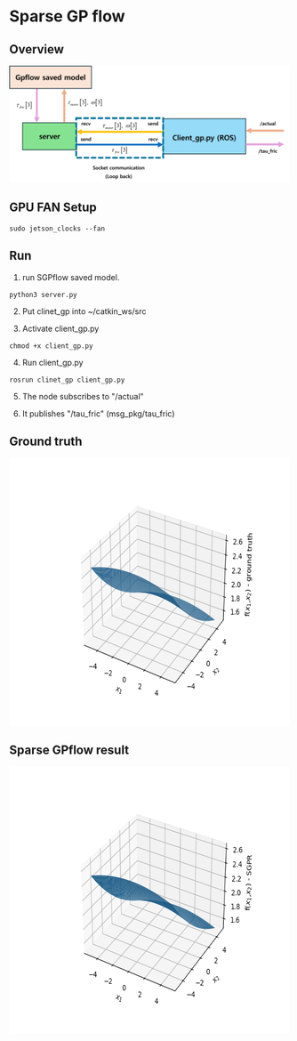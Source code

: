 # Sparse GP flow

## Overview

<img src="fig/overview.jpg">

## GPU FAN Setup

```
sudo jetson_clocks --fan
```

## Run

1. run SGPflow saved model.
```
python3 server.py
```

2. Put clinet_gp into ~/catkin_ws/src 

3. Activate client_gp.py

```
chmod +x client_gp.py
```

4. Run client_gp.py

```
rosrun clinet_gp client_gp.py
```

5. The node subscribes to "/actual"

6. It publishes "/tau_fric" (msg_pkg/tau_fric)


## Ground truth
<img src="fig/ground_truth.png" width="640" height="480"/>

## Sparse GPflow result
<img src="fig/SGP_result.png" width="640" height="480"/>



